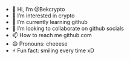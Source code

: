 - 👋 Hi, I’m @Bekcrypto
- 👀 I’m interested in crypto
- 🌱 I’m currently learning github
- 💞️ I’m looking to collaborate on github socials
- 📫 How to reach me github.com
- 😄 Pronouns: cheeese
- ⚡ Fun fact: smiling every time xD

<!---
Bekcrypto/Bekcrypto is a ✨ special ✨ repository because its `README.md` (this file) appears on your GitHub profile.
You can click the Preview link to take a look at your changes.
--->
